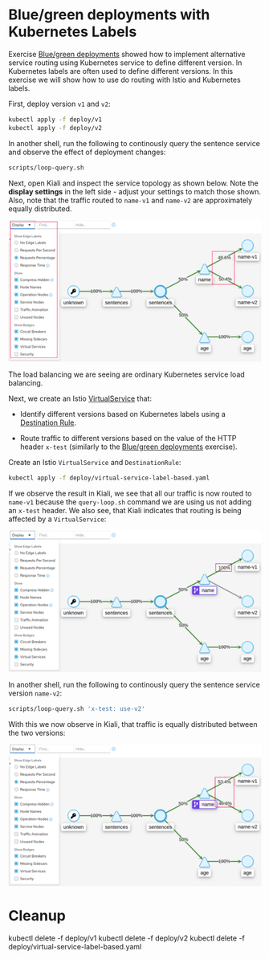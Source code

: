 # Blue/green deployments with Kubernetes Labels

Exercise [Blue/green deployments](blue-green-deployment.md) showed how to
implement alternative service routing using Kubernetes service to define
different version. In Kubernetes labels are often used to define different
versions. In this exercise we will show how to use do routing with Istio and
Kubernetes labels.

First, deploy version `v1` and `v2`:

```sh
kubectl apply -f deploy/v1
kubectl apply -f deploy/v2
```

In another shell, run the following to continously query the sentence service
and observe the effect of deployment changes:

```sh
scripts/loop-query.sh
```

Next, open Kiali and inspect the service topology as shown below. Note the
**display settings** in the left side - adjust your settings to match those
shown. Also, note that the traffic routed to `name-v1` and `name-v2` are
approximately equally distributed. 

![Canary Traffic in Kiali](images/kiali-blue-green-w-labels-1-anno.png)

The load balancing we are seeing are ordinary Kubernetes service load balancing.

Next, we create an Istio
[VirtualService](https://istio.io/latest/docs/reference/config/networking/virtual-service/)
that:

- Identify different versions based on Kubernetes labels using a [Destination
  Rule](https://istio.io/latest/docs/reference/config/networking/destination-rule).

- Route traffic to different versions based on the value of the HTTP header `x-test` (similarly to the [Blue/green deployments](blue-green-deployment.md) exercise).

Create an Istio `VirtualService` and `DestinationRule`:

```sh
kubectl apply -f deploy/virtual-service-label-based.yaml
```

If we observe the result in Kiali, we see that all our traffic is now routed to
`name-v1` because the `query-loop.sh` command we are using us not adding an
`x-test` header. We also see, that Kiali indicates that routing is being
affected by a `VirtualService`:

![Canary Traffic in Kiali](images/kiali-blue-green-w-labels-2-anno.png)

In another shell, run the following to continously query the sentence service
version `name-v2`:

```sh
scripts/loop-query.sh 'x-test: use-v2'
```

With this we now observe in Kiali, that traffic is equally distributed between
the two versions:

![Canary Traffic in Kiali](images/kiali-blue-green-w-labels-3-anno.png)


# Cleanup

kubectl delete -f deploy/v1
kubectl delete -f deploy/v2
kubectl delete -f deploy/virtual-service-label-based.yaml
